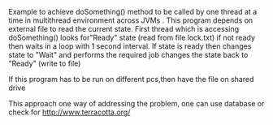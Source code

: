  Example to achieve doSomething() method to be called by one thread at a time in multithread environment across JVMs  .
 This program depends on external file to read the current state. 
 First thread which is accessing doSomething() looks for"Ready" state (read from file lock.txt)
 if not ready then waits in a loop with 1 second interval.
 If state is ready then changes state to "Wait" and performs the required job
 changes the state back to "Ready" (write to file)
 
 If this program has to be run on different pcs,then have the file on shared drive
 
 
 This approach one way of addressing the problem, one can use database or check for http://www.terracotta.org/
